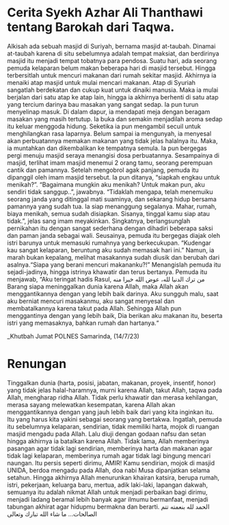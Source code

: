 # Cerita Syekh Azhar Ali Thanthawi tentang Barokah dari Taqwa. 
Alkisah ada sebuah masjid di Suriyah, bernama masjid at-taubah. Dinamai at-taubah karena di situ sebelumnya adalah tempat maksiat, dan berdirinya masjid itu menjadi tempat tobatnya para pendosa.
Suatu hari, ada seorang pemuda kelaparan belum makan beberapa hari di masjid tersebut. Hingga terbersitlah untuk mencuri makanan dari rumah sekitar masjid. Akhirnya ia menaiki atap masjid untuk mulai mencari makanan. Atap di Syuriah sangatlah berdekatan dan cukup kuat untuk dinaiki manusia. Maka ia mulai berjalan dari satu atap ke atap lain, hingga ia akhirnya berhenti di satu atap yang tercium darinya bau masakan yang sangat sedap.
Ia pun turun menyelinap masuk. Di dalam dapur, ia mendapati meja dengan beragam masakan yang masih tertutup. Ia buka dan semakin menjadilah aroma sedap itu keluar menggoda hidung. Seketika ia pun mengambil secuil untuk menghilangkan rasa laparnya. Belum sampai ia mengunyah, ia menyesal akan perbuatannya memakan makanan yang tidak jelas halalnya itu. Maka, ia muntahkan dan dikembalikan ke tempatnya semula. Ia pun bergegas pergi menuju masjid seraya menangisi dosa perbuatannya.
Sesampainya di masjid, terlihat imam masjid menemui 2 orang tamu, seorang perempuan cantik dan pamannya. Setelah mengobrol agak panjang, pemuda itu dipanggil oleh imam masjid tersebut. 
Ia pun ditanya, “siapkah engkau untuk menikah?”. “Bagaimana mungkin aku menikah? Untuk makan pun, aku sendiri tidak sanggup..”, jawabnya. “Tidaklah mengapa, telah menemuiku seorang janda yang ditinggal mati suaminya, dan sekarang hidup bersama pamannya yang sudah tua. Ia siap menanggung segalanya. Mahar, rumah, biaya menikah, semua sudah disiapkan. Sisanya, tinggal kamu siap atau tidak.”, jelas sang imam meyakinkan.
Singkatnya, berlangsunglah pernikahan itu dengan sangat sederhana dengan dihadiri beberapa saksi dan paman janda sebagai wali. Seusainya, pemuda itu bergegas diajak oleh istri barunya untuk memasuki rumahnya yang berkecukupan. “Kudengar kau sangat kelaparan, beruntung aku sudah memasak hari ini.”
Namun, ia marah bukan kepalang, melihat masakannya sudah diusik dan berubah dari asalnya.“Siapa yang berani mencuri makananku?!”
Menangislah pemuda itu sejadi-jadinya, hingga istrinya khawatir dan terus bertanya. Pemuda itu menjawab, “Aku teringat hadis Rasul,
من ترك الدنيا لله، عوض الله خيرا منه
Barang siapa meninggalkan dunia karena Allah, maka Allah akan menggantikannya dengan yang lebih baik darinya. Aku sungguh malu, saat aku berniat mencuri masakanmu, aku sangat menyesal dan membatalkannya karena takut pada Allah. Sehingga Allah pun menggantinya dengan yang lebih baik, Dia berikan aku makanan itu, beserta istri yang memasaknya, bahkan rumah dan hartanya.“

_Khutbah Jumat POLNES Samarinda, (14/7/23)

# Renungan
Tinggalkan dunia (harta, posisi, jabatan, makanan, proyek, insentif, honor) yang tidak jelas halal-haramnya, murni karena Allah, takut Allah, taqwa pada Allah, mengharap ridha Allah.
Tidak perlu khawatir dan merasa kehilangan, merasa sayang melewatkan kesempatan, karena Allah akan menggantikannya dengan yang jauh lebih baik dari yang kita inginkan itu. Itu yang harus kita yakini sebagai seorang yang bertakwa.
Ingatlah, pemuda itu sebelumnya kelaparan, sendirian, tidak memiliki harta, mojok di ruangan masjid mengadu pada Allah. Lalu diuji dengan godaan nafsu dan setan hingga akhirnya ia batalkan karena Allah. Tidak lama, Allah memberinya pasangan agar tidak lagi sendirian, memberinya harta dan makanan agar tidak lagi kelaparan, memberinya rumah agar tidak lagi bingung mencari naungan. Itu persis seperti dirimu, AMIR! 
Kamu sendirian, mojok di masjid UNIDA, berdoa mengadu pada Allah, doa nabi Musa dipanjatkan selama setahun. Hingga akhirnya Allah menurunkan khairan katsira, berupa rumah, istri, pekerjaan, keluarga baru, mertua, adik laki-laki, lapangan dakwah, semuanya itu adalah nikmat Allah untuk menjadi perbaikan bagi dirimu, menjadi ladang beramal lebih banyak agar ilmumu bermanfaat, menjadi tabungan akhirat agar hidupmu bermakna dan berarti. 
الحمد لله بنعمته تتم الصالحات… ما شاء الله تبارك وتعالى